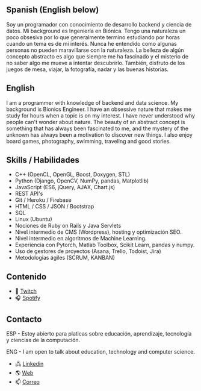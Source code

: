 ## Spanish (English below)

Soy un programador con conocimiento de desarrollo backend y ciencia de datos. Mi background es Ingeniería en Biónica. Tengo una naturaleza un poco obsesiva por lo que generalmente termino estudiando por horas cuando un tema es de mi interés. Nunca he entendido como algunas personas no pueden maravillarse con la naturaleza. La belleza de algún concepto abstracto es algo que siempre me ha fascinado y el misterio de no saber algo me mueve a intentar descubrirlo. También, disfruto de los juegos de mesa, viajar, la fotografía, nadar y las buenas historias.

## English 

I am a programmer with knowledge of backend and data science. My background is Bionics Engineer. I have an obsessive nature that makes me study for hours when a topic is on my interest. I have never understood why people can't wonder about nature. The beauty of an abstract concept is something that has always been fascinated to me, and the mystery of the unknown has always been a motivation to discover new things. I also enjoy board games, photography, swimming, traveling and good stories.

## Skills / Habilidades

- C++ (OpenCL, OpenGL, Boost, Doxygen, STL)
- Python (Django, OpenCV, NumPy, pandas, Matplotlib)
- JavaScript (ES6, jQuery, AJAX, Chart.js)
- REST API's
- Git / Heroku / Firebase
- HTML / CSS / JSON / Bootstrap
- SQL
- Linux (Ubuntu)
- Nociones de Ruby on Rails y Java Servlets
- Nivel intermedio de CMS (Wordpress), hosting y optimización SEO.
- Nivel intermedio en algoritmos de Machine Learning.
- Experiencia con Pytorch, Matlab Toolbox, Scikit Learn, pandas y numpy.
- Uso de gestores de proyectos (Asana, Trello, Todoist, Jira)
- Metodologías ágiles (SCRUM, KANBAN)

## Contenido

- 🔴 [Twitch](https://www.twitch.tv/marianoogalgoritmos)
- 🎧 [Spotify](https://open.spotify.com/show/0bjv8Radkjm1tBX0B4jtiE)

## Contacto

ESP - Estoy abierto para platicas sobre educación, aprendizaje, tecnología y ciencias de la computación.

ENG - I am open to talk about education, technology and computer science.

- 🖧 [Linkedin](https://www.linkedin.com/in/marianoog)
- 🌎 [Web](https://marianoog.com)
- 📫 [Correo](contacto@marianoog.com)
